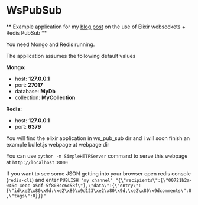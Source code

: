 # WsPubSub

** Example application for my [blog post](http://pap.github.io/blog/2014/02/14/elixr-websockets-plus-mongo-plus-redis-2/) on the use of Elixir websockets + Redis PubSub **

You need Mongo and Redis running.

The application assumes the following default values


__Mongo:__

  * host: __127.0.0.1__
  * port: __27017__
  * database: __MyDb__
  * collection: __MyCollection__


__Redis:__
  * host: __127.0.0.1__
  * port: __6379__


You will find the elixir application in ws_pub_sub dir and i will soon finish an example bullet.js webpage at webpage dir


You can use `python -m SimpleHTTPServer` command to serve this webpage at `http://localhost:8000`

If you want to see some JSON getting into your browser open redis
console (`redis-cli`) and enter `PUBLISH "my_channel" "{\"recipients\":[\"00721b2a-046c-4ecc-a5df-5f808cc6c58f\"],\"data\":{\"entry\":{\"id\xe2\x80\x9d:\xe2\x80\x9d123\xe2\x80\x9d,\xe2\x80\x9dcomments\":0,\"tags\":0}}}"`
